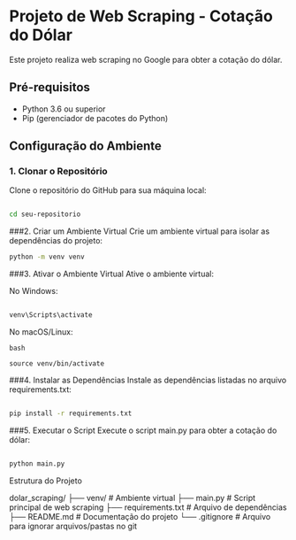 # Projeto de Web Scraping - Cotação do Dólar

Este projeto realiza web scraping no Google para obter a cotação do dólar.

## Pré-requisitos

- Python 3.6 ou superior
- Pip (gerenciador de pacotes do Python)

## Configuração do Ambiente

### 1. Clonar o Repositório

Clone o repositório do GitHub para sua máquina local:
```bash

cd seu-repositorio
````
###2. Criar um Ambiente Virtual
Crie um ambiente virtual para isolar as dependências do projeto:

```bash
python -m venv venv

```
###3. Ativar o Ambiente Virtual
Ative o ambiente virtual:

No Windows:
```bash

venv\Scripts\activate
```
No macOS/Linux:
```
bash

source venv/bin/activate
```
###4. Instalar as Dependências
Instale as dependências listadas no arquivo requirements.txt:

```bash

pip install -r requirements.txt
```
###5. Executar o Script
Execute o script main.py para obter a cotação do dólar:

```bash

python main.py
```
Estrutura do Projeto

dolar_scraping/
├── venv/               # Ambiente virtual
├── main.py          # Script principal de web scraping
├── requirements.txt    # Arquivo de dependências
├── README.md           # Documentação do projeto
└── .gitignore          # Arquivo para ignorar arquivos/pastas no git
